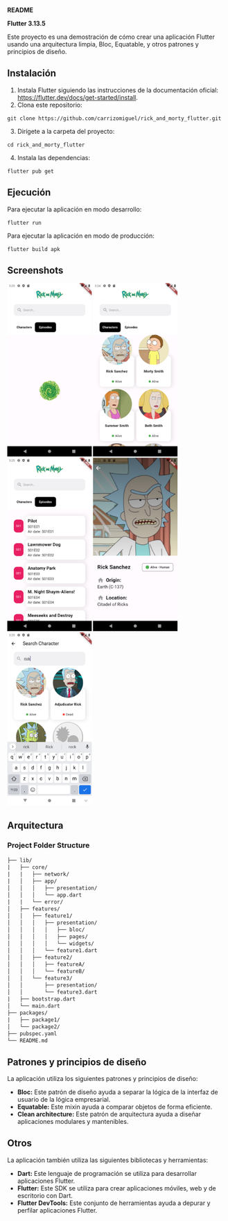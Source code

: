 **README**

**Flutter 3.13.5**

Este proyecto es una demostración de cómo crear una aplicación Flutter usando una arquitectura limpia, Bloc, Equatable, y otros patrones y principios de diseño.

## Instalación

1. Instala Flutter siguiendo las instrucciones de la documentación oficial: https://flutter.dev/docs/get-started/install.
2. Clona este repositorio:

```
git clone https://github.com/carrizomiguel/rick_and_morty_flutter.git
```

3. Dirígete a la carpeta del proyecto:

```
cd rick_and_morty_flutter
```

4. Instala las dependencias:

```
flutter pub get
```

## Ejecución

Para ejecutar la aplicación en modo desarrollo:

```
flutter run
```

Para ejecutar la aplicación en modo de producción:

```
flutter build apk
```

## Screenshots

<img src="screenshots/loading.png" height="400"/> <img src="screenshots/home.png" height="400"/> <img src="screenshots/episodes.png" height="400"/>
<img src="screenshots/character_detail.png" height="400"/> <img src="screenshots/search.png" height="400"/>

## Arquitectura

### Project Folder Structure
```
├── lib/
|   ├── core/
|   |   ├── network/
|   │   ├── app/
│   │   │   ├── presentation/
│   │   │   └── app.dart
|   |   └── error/
│   ├── features/
│   │   ├── feature1/
│   │   │   ├── presentation/
│   │   │   │   ├── bloc/
│   │   │   │   ├── pages/
│   │   │   │   └── widgets/
│   │   │   └── feature1.dart
│   │   ├── feature2/
│   │   │   ├── featureA/
│   │   │   └── featureB/
│   │   └── feature3/
│   │       ├── presentation/
│   │       └── feature3.dart
|   ├── bootstrap.dart
│   └── main.dart
├── packages/
|   ├── package1/
│   └── package2/
├── pubspec.yaml
└── README.md
```
## Patrones y principios de diseño

La aplicación utiliza los siguientes patrones y principios de diseño:

* **Bloc:** Este patrón de diseño ayuda a separar la lógica de la interfaz de usuario de la lógica empresarial.
* **Equatable:** Este mixin ayuda a comparar objetos de forma eficiente.
* **Clean architecture:** Este patrón de arquitectura ayuda a diseñar aplicaciones modulares y mantenibles.

## Otros

La aplicación también utiliza las siguientes bibliotecas y herramientas:

* **Dart:** Este lenguaje de programación se utiliza para desarrollar aplicaciones Flutter.
* **Flutter:** Este SDK se utiliza para crear aplicaciones móviles, web y de escritorio con Dart.
* **Flutter DevTools:** Este conjunto de herramientas ayuda a depurar y perfilar aplicaciones Flutter.
